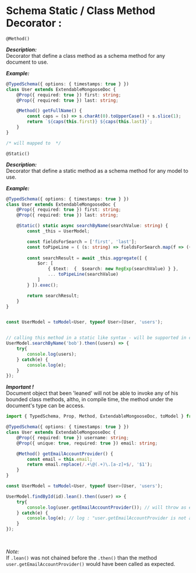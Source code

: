 
# Schema Static / Class Method Decorator :




`@Method()`

***Description:*** <br>
Decorator that define a class method as a schema method for any document to use. <br>

***Example:*** <br>
```ts
@TypedSchema({ options: { timestamps: true } })
class User extends ExtendableMongooseDoc {
    @Prop({ required: true }) first: string;
    @Prop({ required: true }) last: string;

    @Method() getFullName() {
        const caps = (s) => s.charAt(0).toUpperCase() + s.slice(1);
        return `${caps(this.first)} ${caps(this.last)}`; 
    } 
}

/* will mapped to  */

```

`@Static()`

***Description:*** <br>
Decorator that define a static method as a schema method for any model to use. <br>

***Example:*** <br>
```ts
@TypedSchema({ options: { timestamps: true } })
class User extends ExtendableMongooseDoc {
    @Prop({ required: true }) first: string;
    @Prop({ required: true }) last: string;

    @Static() static async searchByName(searchValue: string) {
        const _this = UserModel;

        const fieldsForSearch = ['first', 'last'];
        const toPipeLine = ( (s: string) => fieldsForSearch.map(f => ({ [f]: { $regex: searchValue, $options: 'i' } })) );
        
        const searchResult = await _this.aggregate([ { 
            $or: [
                { $text:  {  $search: new RegExp(searchValue) } },
                ... toPipeLine(searchValue)
            ]
        } ]).exec();

        return searchResult;
    }
}


const UserModel = toModel<User, typeof User>(User, 'users');


// calling this method in a static like syntax - will be supported in compile time as well as run time!
UserModel.searchByName('bob').then((users) => {
    try{
        console.log(users); 
    } catch(e) {
        console.log(e); 
    }
});
```


***Important !*** <br> 
Document object that been 'leaned' will not be able to invoke any of his bounded class methods, altho, in compile time, the method under the document's type can be access. <br>

```ts
import { TypedSchema, Prop, Method, ExtendableMongooseDoc, toModel } from 'mongo-ts';

@TypedSchema({ options: { timestamps: true } })
class User extends ExtendableMongooseDoc {
    @Prop({ required: true }) username: string;
    @Prop({ unique: true, required: true }) email: string;

    @Method() getEmailAccountProvider() {
        const email = this.email;
        return email.replace(/.+\@(.+)\.[a-z]+$/, '$1');
    }
}

const UserModel = toModel<User, typeof User>(User, 'users');

UserModel.findById(id).lean().then((user) => {
    try{
        console.log(user.getEmailAccountProvider()); // will throw as error.
    } catch(e) {
        console.log(e); // log : "user.getEmailAccountProvider is not a function"
    }
});
```
<br>

*Note:* <br>
If `.lean()` was not chained before the `.then()` than the method `user.getEmailAccountProvider()` would have been called as expected.

